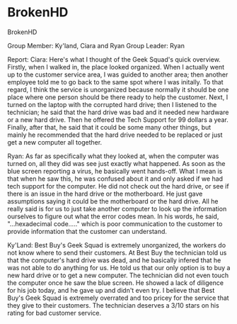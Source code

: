 # BrokenHD
BrokenHD

Group Member: Ky'land, Ciara and Ryan
Group Leader: Ryan

Report:
 Ciara: Here's what I thought of the Geek Squad's quick overview. Firstly, when I walked in, the place looked organized. When I actually went up to the customer service area, I was guided to another area; then another employee told me to go back to the same spot where I was initally. To that regard, I think the service is unorganized because normally it should be one place where one person should be there ready to help the customer. Next, I turned on the laptop with the corrupted hard drive; then I listened to the technician; he said that the hard drive was bad and it needed new hardware or a new hard drive. Then he offered the Tech Support for 99 dollars a year. Finally, after that, he said that it could be some many other things, but mainly he recommended that the hard drive needed to be replaced or just get a new computer all together. 

 Ryan: As far as specifically what they looked at, when the computer was turned on, all they did was see just exactly what happened. As soon as the blue screen reporting a virus, he basically went hands-off. What I mean is that when he saw this, he was confused about it and only asked if we had tech support for the computer. He did not check out the hard drive, or see if there is an issue in the hard drive or the motherboard. He just gave assumptions saying it could be the motherboard or the hard drive. All he really said is for us to just take another computer to look up the information ourselves to figure out what the error codes mean. In his words, he said, "...hexadecimal code....." which is poor communication to the customer to provide information that the customer can understand.
  
  Ky'Land: Best Buy's Geek Squad is extremely unorganized, the workers do not know where to send their customers. At Best Buy the technician told us that the computer's hard drive was dead, and he basically infered that he was not able to do anything for us. He told us that our only option is to buy a new hard drive or to get a new computer. The technician did not even touch the computer once he saw the blue screen. He showed a lack of diligence for his job today, and he gave up and didn't even try. I believe that Best Buy's Geek Squad is extremely overrated and too pricey for the service that they give to their customers. The technician deserves a 3/10 stars on his rating for bad customer service.
